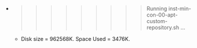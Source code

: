 * >>>>>>>>> Running inst-min-con-00-apt-custom-repository.sh ...
  * Disk size = 962568K. Space Used = 3476K.
